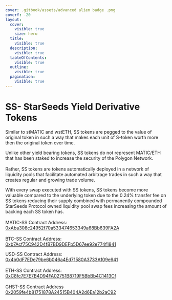 ```yaml
---
cover: .gitbook/assets/advanced alien badge .png
coverY: -20
layout:
  cover:
    visible: true
    size: hero
  title:
    visible: true
  description:
    visible: true
  tableOfContents:
    visible: true
  outline:
    visible: true
  pagination:
    visible: true
---
```


# SS- StarSeeds Yield Derivative Tokens

Similar to stMATIC and wstETH, SS tokens are pegged to the value of original token in such a way that makes each unit of S-token worth more then the original token over time.

Unlike other yield bearing tokens, SS tokens do not represent MATIC/ETH that has been staked to increase the security of the Polygon Network. \
\
Rather, SS tokens are tokens automatically deployed in a network of liquidity pools that facilitate automated arbitrage trades in such a way that creates regular and growing trade volume.

With every swap executed with SS tokens, SS tokens become more valuable compared to the underlying token due to the 0.24% transfer fee on SS tokens reducing their supply combined with permanently compounded StarSeeds Protocol owned liquidity pool swap fees increasing the amount of backing each SS token has. \
\
MATIC-SS Contract Address: [0xAba308c24952f70a533474653349a68Bb639FA2A](https://polygonscan.com/token/0xaba308c24952f70a533474653349a68bb639fa2a)\
\
BTC-SS Contract Address:\
[0xb7Acf75C942D4fB7BD9DEFb5D67ee92e774f1841](https://polygonscan.com/token/0xb7acf75c942d4fb7bd9defb5d67ee92e774f1841)

USD-SS Contract Address:\
[0x4b0dF7EDe79be6b046a4Ed71580A3733A109e641](https://polygonscan.com/token/0x4b0df7ede79be6b046a4ed71580a3733a109e641)\
\
ETH-SS Contract Address:\
[0xC8fc7E7E7B4D94FA02751B8719F5BbBb4C1413Cf](https://polygonscan.com/token/0xc8fc7e7e7b4d94fa02751b8719f5bbbb4c1413cf/)\
\
GHST-SS Contract Address\
[0x2059fe4b81751878A24515B404A2d6Ea12b2aC92](https://polygonscan.com/token/0x2059fe4b81751878a24515b404a2d6ea12b2ac92)
